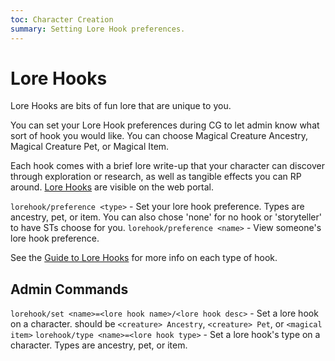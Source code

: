 ```yaml
---
toc: Character Creation
summary: Setting Lore Hook preferences.
---
```

# Lore Hooks
Lore Hooks are bits of fun lore that are unique to you.

You can set your Lore Hook preferences during CG to let admin know what sort of hook you would like. You can choose Magical Creature Ancestry, Magical Creature Pet, or Magical Item.

Each hook comes with a brief lore write-up that your character can discover through exploration or research, as well as tangible effects you can RP around. [Lore Hooks](/lore-hooks) are visible on the web portal.

`lorehook/preference <type>` - Set your lore hook preference.  Types are ancestry, pet, or item. You can also chose 'none' for no hook or 'storyteller' to have STs choose for you.
`lorehook/preference <name>` - View someone's lore hook preference.

See the [Guide to Lore Hooks](https://tinyurl.com/y6zgez98) for more info on each type of hook.

## Admin Commands
`lorehook/set <name>=<lore hook name>/<lore hook desc>` - Set a lore hook on a character. <name> should be `<creature> Ancestry`, `<creature> Pet`, or `<magical item>`
`lorehook/type <name>=<lore hook type>` - Set a lore hook's type on a character. Types are ancestry, pet, or item.
